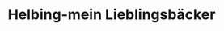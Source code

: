 ---
title: "Helbing-mein Lieblingsbäcker"
url: /nordhausen/helbing-mein-lieblingsbaecker/
shop: Bäckerei
---
